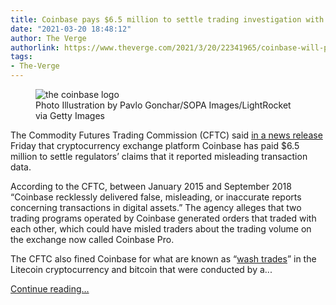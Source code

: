 ```yaml
---
title: Coinbase pays $6.5 million to settle trading investigation with CFTC
date: "2021-03-20 18:48:12"
author: The Verge
authorlink: https://www.theverge.com/2021/3/20/22341965/coinbase-will-pay-6-5-million-settle-trading-cryptocurrency
tags:
- The-Verge
---
```

<figure>
      <img alt="the coinbase logo" src="https://cdn.vox-cdn.com/thumbor/PAXWpt2s2f0G6FppAlP2yjgs3KM=/0x0:3888x2592/1310x873/cdn.vox-cdn.com/uploads/chorus_image/image/68999509/1231429911.0.jpg" />
        <figcaption>Photo Illustration by Pavlo Gonchar/SOPA Images/LightRocket via Getty Images</figcaption>
    </figure>

  <p id="j2Prig">The Commodity Futures Trading Commission (CFTC) said <a href="https://www.cftc.gov/PressRoom/PressReleases/8369-21">in a news release</a> Friday that cryptocurrency exchange platform Coinbase has paid $6.5 million to settle regulators’ claims that it reported misleading transaction data.</p>
<p id="e2DNgW">According to the CFTC, between January 2015 and September 2018 “Coinbase recklessly delivered false, misleading, or inaccurate reports concerning transactions in digital assets.” The agency alleges that two trading programs operated  by Coinbase generated orders that traded with each other, which could have misled traders about the trading volume on the exchange now called Coinbase Pro. </p>
<p id="2WDjHg">The CFTC also fined Coinbase for what are known as “<a href="https://www.cftc.gov/LearnAndProtect/AdvisoriesAndArticles/CFTCGlossary/index.htm#washsales">wash trades</a>” in the Litecoin cryptocurrency and bitcoin that were conducted by a...</p>
  <p>
    <a href="https://www.theverge.com/2021/3/20/22341965/coinbase-will-pay-6-5-million-settle-trading-cryptocurrency">Continue reading&hellip;</a>
  </p>